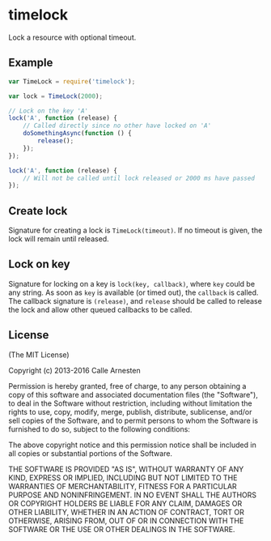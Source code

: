 # timelock

Lock a resource with optional timeout.

## Example

```javascript
var TimeLock = require('timelock');

var lock = TimeLock(2000);

// Lock on the key 'A'
lock('A', function (release) {
    // Called directly since no other have locked on 'A'
    doSomethingAsync(function () {
        release();
    });
});

lock('A', function (release) {
    // Will not be called until lock released or 2000 ms have passed
});
```

## Create lock

Signature for creating a lock is `TimeLock(timeout)`.
If no timeout is given, the lock will remain until released.

## Lock on key

Signature for locking on a key is `lock(key, callback)`, where `key` could be any string.
As soon as `key` is available (or timed out), the `callback` is called.
The callback signature is `(release)`, and `release` should be called to release the lock and allow
other queued callbacks to be called.

## License

(The MIT License)

Copyright (c) 2013-2016 Calle Arnesten

Permission is hereby granted, free of charge, to any person obtaining a copy
of this software and associated documentation files (the "Software"), to deal
in the Software without restriction, including without limitation the rights
to use, copy, modify, merge, publish, distribute, sublicense, and/or sell
copies of the Software, and to permit persons to whom the Software is
furnished to do so, subject to the following conditions:

The above copyright notice and this permission notice shall be included in
all copies or substantial portions of the Software.

THE SOFTWARE IS PROVIDED "AS IS", WITHOUT WARRANTY OF ANY KIND, EXPRESS OR
IMPLIED, INCLUDING BUT NOT LIMITED TO THE WARRANTIES OF MERCHANTABILITY,
FITNESS FOR A PARTICULAR PURPOSE AND NONINFRINGEMENT. IN NO EVENT SHALL THE
AUTHORS OR COPYRIGHT HOLDERS BE LIABLE FOR ANY CLAIM, DAMAGES OR OTHER
LIABILITY, WHETHER IN AN ACTION OF CONTRACT, TORT OR OTHERWISE, ARISING FROM,
OUT OF OR IN CONNECTION WITH THE SOFTWARE OR THE USE OR OTHER DEALINGS IN
THE SOFTWARE.
